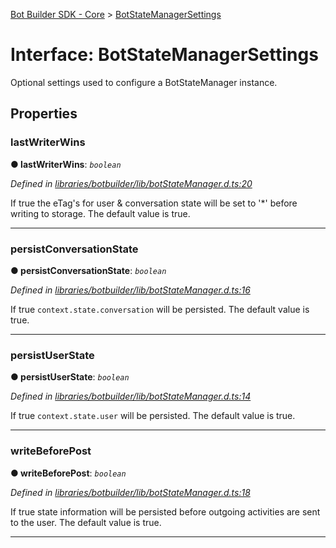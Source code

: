 [Bot Builder SDK - Core](../README.md) > [BotStateManagerSettings](../interfaces/botbuilder.botstatemanagersettings.md)



# Interface: BotStateManagerSettings


Optional settings used to configure a BotStateManager instance.


## Properties
<a id="lastwriterwins"></a>

###  lastWriterWins

**●  lastWriterWins**:  *`boolean`* 

*Defined in [libraries/botbuilder/lib/botStateManager.d.ts:20](https://github.com/Microsoft/botbuilder-js/blob/6102823/libraries/botbuilder/lib/botStateManager.d.ts#L20)*



If true the eTag's for user & conversation state will be set to '*' before writing to storage. The default value is true.




___

<a id="persistconversationstate"></a>

###  persistConversationState

**●  persistConversationState**:  *`boolean`* 

*Defined in [libraries/botbuilder/lib/botStateManager.d.ts:16](https://github.com/Microsoft/botbuilder-js/blob/6102823/libraries/botbuilder/lib/botStateManager.d.ts#L16)*



If true `context.state.conversation` will be persisted. The default value is true.




___

<a id="persistuserstate"></a>

###  persistUserState

**●  persistUserState**:  *`boolean`* 

*Defined in [libraries/botbuilder/lib/botStateManager.d.ts:14](https://github.com/Microsoft/botbuilder-js/blob/6102823/libraries/botbuilder/lib/botStateManager.d.ts#L14)*



If true `context.state.user` will be persisted. The default value is true.




___

<a id="writebeforepost"></a>

###  writeBeforePost

**●  writeBeforePost**:  *`boolean`* 

*Defined in [libraries/botbuilder/lib/botStateManager.d.ts:18](https://github.com/Microsoft/botbuilder-js/blob/6102823/libraries/botbuilder/lib/botStateManager.d.ts#L18)*



If true state information will be persisted before outgoing activities are sent to the user. The default value is true.




___


